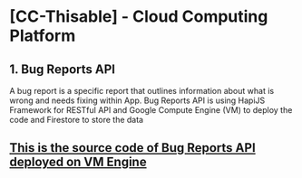 # [CC-Thisable] - Cloud Computing Platform

##  1. Bug Reports API

A bug report is a specific report that outlines information about what is wrong and needs fixing within App. Bug Reports API is using HapiJS Framework for RESTful API and Google Compute Engine (VM) to deploy the code and Firestore to store the data

## [This is the source code of Bug Reports API deployed on VM Engine](https://github.com/Thisable-Dev/cc-thisable/tree/main/bug-reports-v2)
